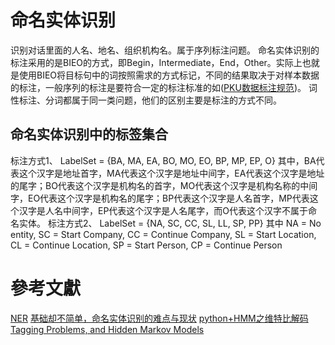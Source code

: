 # 命名实体识别
识别对话里面的人名、地名、组织机构名。属于序列标注问题。
命名实体识别的标注采用的是BIEO的方式，即Begin，Intermediate，End，Other。实际上也就是使用BIEO将目标句中的词按照需求的方式标记，不同的结果取决于对样本数据的标注，一般序列的标注是要符合一定的标注标准的如([PKU数据标注规范](http://sighan.cs.uchicago.edu/bakeoff2005/data/pku_spec.pdf))。
词性标注、分词都属于同一类问题，他们的区别主要是标注的方式不同。

## 命名实体识别中的标签集合
标注方式1、
LabelSet = {BA, MA, EA, BO, MO, EO, BP, MP, EP, O}
其中，BA代表这个汉字是地址首字，MA代表这个汉字是地址中间字，EA代表这个汉字是地址的尾字；BO代表这个汉字是机构名的首字，MO代表这个汉字是机构名称的中间字，EO代表这个汉字是机构名的尾字；BP代表这个汉字是人名首字，MP代表这个汉字是人名中间字，EP代表这个汉字是人名尾字，而O代表这个汉字不属于命名实体。
标注方式2、
LabelSet = {NA, SC, CC, SL, LL, SP, PP}
其中 NA = No entity, SC = Start Company, CC = Continue Company, SL = Start Location, CL = Continue Location, SP = Start Person, CP = Continue Person




# 參考文獻
[NER](https://github.com/shiyybua/NER/blob/master/utils.py)
[基础却不简单，命名实体识别的难点与现状](https://zhuanlan.zhihu.com/p/26782938)
[python+HMM之维特比解码](http://blog.csdn.net/jerr__y/article/details/73838805)
[Tagging Problems, and Hidden Markov Models](http://www.cs.columbia.edu/~mcollins/hmms-spring2013.pdf)
[]()
[]()
[]()
[]()